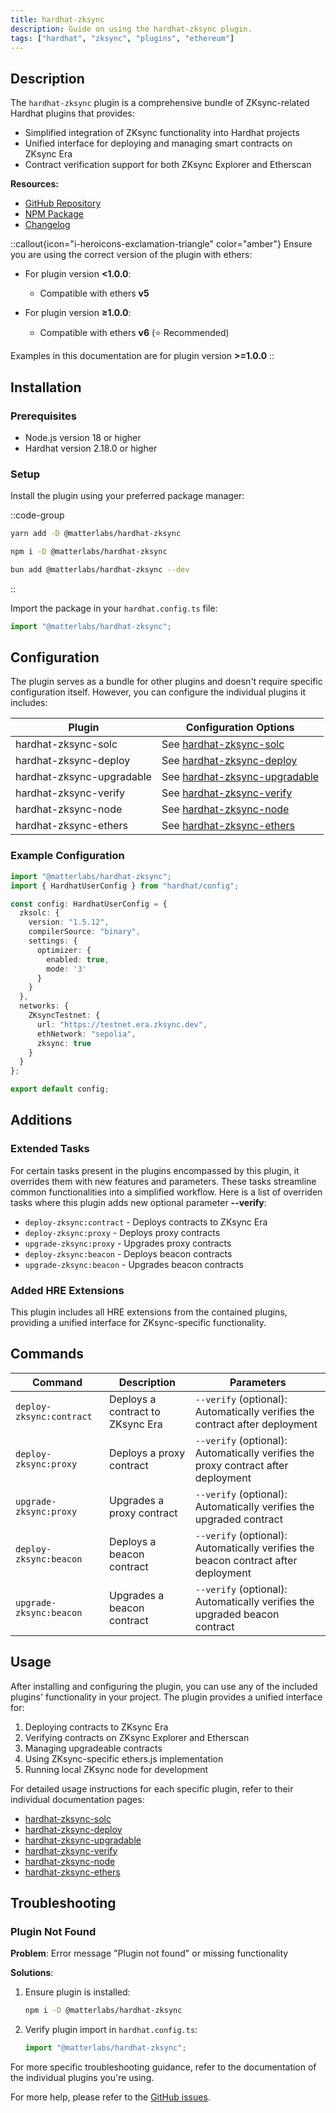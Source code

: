 ```yaml
---
title: hardhat-zksync
description: Guide on using the hardhat-zksync plugin.
tags: ["hardhat", "zksync", "plugins", "ethereum"]
---
```


## Description

The `hardhat-zksync` plugin is a comprehensive bundle of ZKsync-related Hardhat plugins that provides:

- Simplified integration of ZKsync functionality into Hardhat projects
- Unified interface for deploying and managing smart contracts on ZKsync Era
- Contract verification support for both ZKsync Explorer and Etherscan

**Resources:**

- [GitHub Repository](%%zk_git_repo_hardhat-zksync%%)
- [NPM Package](https://www.npmjs.com/package/@matterlabs/hardhat-zksync)
- [Changelog](%%zk_git_repo_hardhat-zksync%%/blob/main/packages/hardhat-zksync/CHANGELOG.md)

::callout{icon="i-heroicons-exclamation-triangle" color="amber"}
Ensure you are using the correct version of the plugin with ethers:

- For plugin version **<1.0.0**:
  - Compatible with ethers **v5**

- For plugin version **≥1.0.0**:
  - Compatible with ethers **v6** (⭐ Recommended)

Examples in this documentation are for plugin version **>=1.0.0**
::

## Installation

### Prerequisites

- Node.js version 18 or higher
- Hardhat version 2.18.0 or higher

### Setup

Install the plugin using your preferred package manager:

::code-group

```bash [yarn]
yarn add -D @matterlabs/hardhat-zksync
```

```bash [npm]
npm i -D @matterlabs/hardhat-zksync
```

```bash [bun]
bun add @matterlabs/hardhat-zksync --dev
```

::

Import the package in your `hardhat.config.ts` file:

```typescript
import "@matterlabs/hardhat-zksync";
```

## Configuration

The plugin serves as a bundle for other plugins and doesn't require specific configuration itself.
However, you can configure the individual plugins it includes:

| Plugin | Configuration Options |
|--------|----------------------|
| hardhat-zksync-solc | See [hardhat-zksync-solc](/zksync-network/tooling/hardhat/plugins/hardhat-zksync-solc) |
| hardhat-zksync-deploy | See [hardhat-zksync-deploy](/zksync-network/tooling/hardhat/plugins/hardhat-zksync-deploy) |
| hardhat-zksync-upgradable | See [hardhat-zksync-upgradable](/zksync-network/tooling/hardhat/plugins/hardhat-zksync-upgradable) |
| hardhat-zksync-verify | See [hardhat-zksync-verify](/zksync-network/tooling/hardhat/plugins/hardhat-zksync-verify) |
| hardhat-zksync-node | See [hardhat-zksync-node](/zksync-network/tooling/hardhat/plugins/hardhat-zksync-node) |
| hardhat-zksync-ethers | See [hardhat-zksync-ethers](/zksync-network/tooling/hardhat/plugins/hardhat-zksync-ethers) |

### Example Configuration

```typescript
import "@matterlabs/hardhat-zksync";
import { HardhatUserConfig } from "hardhat/config";

const config: HardhatUserConfig = {
  zksolc: {
    version: "1.5.12",
    compilerSource: "binary",
    settings: {
      optimizer: {
        enabled: true,
        mode: '3'
      }
    }
  },
  networks: {
    ZKsyncTestnet: {
      url: "https://testnet.era.zksync.dev",
      ethNetwork: "sepolia",
      zksync: true
    }
  }
};

export default config;
```

## Additions

### Extended Tasks

For certain tasks present in the plugins encompassed by this plugin, it overrides them with new features and parameters.
These tasks streamline common functionalities into a simplified workflow.
Here is a list of overriden tasks where this plugin adds new optional parameter **--verify**:

- `deploy-zksync:contract` - Deploys contracts to ZKsync Era
- `deploy-zksync:proxy` - Deploys proxy contracts
- `upgrade-zksync:proxy` - Upgrades proxy contracts
- `deploy-zksync:beacon` - Deploys beacon contracts
- `upgrade-zksync:beacon` - Upgrades beacon contracts

### Added HRE Extensions

This plugin includes all HRE extensions from the contained plugins, providing a unified interface for ZKsync-specific functionality.

## Commands

| Command | Description | Parameters |
|---------|-------------|------------|
| `deploy-zksync:contract` | Deploys a contract to ZKsync Era | `--verify` (optional): Automatically verifies the contract after deployment |
| `deploy-zksync:proxy` | Deploys a proxy contract | `--verify` (optional): Automatically verifies the proxy contract after deployment |
| `upgrade-zksync:proxy` | Upgrades a proxy contract | `--verify` (optional): Automatically verifies the upgraded contract |
| `deploy-zksync:beacon` | Deploys a beacon contract | `--verify` (optional): Automatically verifies the beacon contract after deployment |
| `upgrade-zksync:beacon` | Upgrades a beacon contract | `--verify` (optional): Automatically verifies the upgraded beacon contract |

## Usage

After installing and configuring the plugin, you can use any of the included plugins' functionality in your project.
The plugin provides a unified interface for:

1. Deploying contracts to ZKsync Era
2. Verifying contracts on ZKsync Explorer and Etherscan
3. Managing upgradeable contracts
4. Using ZKsync-specific ethers.js implementation
5. Running local ZKsync node for development

For detailed usage instructions for each specific plugin, refer to their individual documentation pages:

- [hardhat-zksync-solc](/zksync-network/tooling/hardhat/plugins/hardhat-zksync-solc)
- [hardhat-zksync-deploy](/zksync-network/tooling/hardhat/plugins/hardhat-zksync-deploy)
- [hardhat-zksync-upgradable](/zksync-network/tooling/hardhat/plugins/hardhat-zksync-upgradable)
- [hardhat-zksync-verify](/zksync-network/tooling/hardhat/plugins/hardhat-zksync-verify)
- [hardhat-zksync-node](/zksync-network/tooling/hardhat/plugins/hardhat-zksync-node)
- [hardhat-zksync-ethers](/zksync-network/tooling/hardhat/plugins/hardhat-zksync-ethers)

## Troubleshooting

### Plugin Not Found

**Problem**: Error message "Plugin not found" or missing functionality

**Solutions**:

1. Ensure plugin is installed:

   ```bash
   npm i -D @matterlabs/hardhat-zksync
   ```

2. Verify plugin import in `hardhat.config.ts`:

   ```typescript
   import "@matterlabs/hardhat-zksync";
   ```

For more specific troubleshooting guidance, refer to the documentation of the individual plugins you're using.

For more help, please refer to the [GitHub issues](https://github.com/matter-labs/hardhat-zksync/issues).
